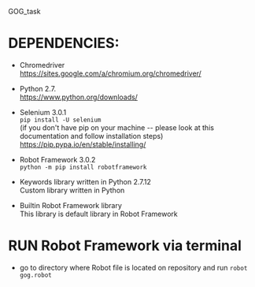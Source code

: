 GOG_task

# DEPENDENCIES:
- Chromedriver  
https://sites.google.com/a/chromium.org/chromedriver/

- Python 2.7.   
https://www.python.org/downloads/

- Selenium 3.0.1   
<code>pip install -U selenium</code>  
(if you don't have pip on your machine -- please look at this documentation and follow installation steps)  
https://pip.pypa.io/en/stable/installing/  

- Robot Framework 3.0.2  
<code>python -m pip install robotframework</code>  

- Keywords library written in Python 2.7.12  
Custom library written in Python  

- Builtin Robot Framework library  
This library is default library in Robot Framework    

# RUN Robot Framework via terminal   
- go to directory where Robot file is located on repository and run <code>robot gog.robot</code>
